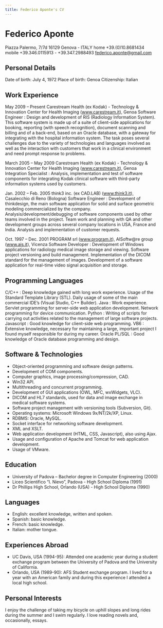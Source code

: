 ```yaml
---
title: Federico Aponte's CV
---
```

# Federico Aponte

Piazza Palermo, 7/7d
16129 Genova - ITALY
home +39.(0)10.8681434
mobile +39.346.0115913 - +39.347.2988493
federico.aponte@gmail.com 

## Personal Details

Date of birth: July 4, 1972 
Place of birth: Genoa 
Citizenship: Italian

## Work Experience

May 2009 – Present
Carestream Health (ex Kodak) - Technology & Innovation Center for Health Imaging (www.carestream.it), Genoa
Software Engineer
: Design and development of RIS (Radiology Information System). This software system is made up of a suite of client-side applications for booking, reporting (with speech recognition), document scanning and billing and of a back-end, based on an Oracle database, with a gateway for integrating with the hospital information system. The task poses several challenges due to the variety of technologies and languages involved as well as the interaction with customers that work in a clinical environment and need prompt response to problems.

March 2005 – May 2009
Carestream Health (ex Kodak) - Technology & Innovation Center for Health Imaging (www.carestream.it), Genoa
Integration Specialist
: Analysis, implementation and test of software components for integrating Kodak clinical software with third-party information systems used by customers.

Jan. 2002 – Feb. 2005
think3 inc. (ex CAD.LAB) (www.think3.it), Casalecchio di Reno (Bologna)
Software Engineer
: Development of thinkdesign, the main software application for solid and surface geometric modeling commercialized by the company.
Analysis/development/debugging of software components used by other teams involved in the project.
Team work and planning with QA and other development groups across several company locations in USA, France and India.
Analysis and implementation of customer requests.

Oct. 1997 – Dec. 2001
PROGRAM srl (www.program.it), AISoftw@re group (www.ais.it), Vicenza
Software Developer
: Development of Windows applications for radiology medical image storage and viewing.
Software project versioning and build management.
Implementation of the DICOM standard for the management of images.
Development of a software application for real-time video signal acquisition and storage.

## Programming Languages

C/C++
: Deep knowledge gained with long work experience. Usage of the Standard Template Library (STL). Daily usage of some of the main commercial IDE’s (Visual Studio, C++ Builder). 
Java
: Work experience. Servlet programming for server-side web application development. Network programming for device communication.
Python
: Writing of scripts for carrying out activities related to the management of large software projects.
Javascript
: Good knowledge for client-side web programming.
VB6
: Extensive knowledge, necessary for maintaining a large, important project I found myself responsible for during my career.
Oracle PL/SQL
: Good knowledge of Oracle database programming and design.

## Software & Technologies

- Object-oriented programming and software design patterns.
- Development of COM components.
- Computer graphics, image processing/compression, CAD.
- Win32 API.
- Multithreading and concurrent programming.
- Development of GUI applications (OWL, MFC, wxWidgets, VLC).
- DICOM and HL7 standards, used for data and image exchange in medical software systems.
- Software project management with versioning tools (Subversion, Git).
- Operating systems: Microsoft Windows 9x/NT/2k/XP, Linux.
- RDBMS: Oracle, MySQL.
- Socket interface for networking software development.
- XML and XSLT.
- Web application development (HTML, CSS, Javascript), also using Ajax.
- Usage and configuration of Apache and Tomcat for web application development.
- Usage of VMware.

## Education

- University of Padova – Bachelor degree in Computer Engineering (2000)
- Liceo Scientifico “I. Nievo”, Padova - High School Diploma (1991)
- Dr Phillips High School, Orlando (USA) - High School Diploma (1990)

## Languages

- English: excellent knowledge, written and spoken.
- Spanish: basic knowledge.
- French: basic knowledge.
- Italian: mother tongue.

## Experiences Abroad

- UC Davis, USA (1994-95): Attended one academic year during a student exchange program between the University of Padova and the University of California.
- Orlando, USA (1989-90): AFS Student exchange program. I lived for a year with an American family and during this experience I attended a local high school.

## Personal Interests

I enjoy the challenge of taking my bicycle on uphill slopes and long rides during the summer and I swim regularly. I love reading novels and, occasionally, essays.
